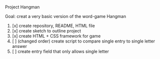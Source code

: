 Project Hangman

Goal: creat a very basic version of the word-game Hangman

1. [x] create repository, README, HTML file
2. [x] create sketch to outline project
3. [x] create HTML + CSS framework for game
4. [ ] (changed order) create script to compare single entry to single letter answer
5. [ ] create entry field that only allows single letter
